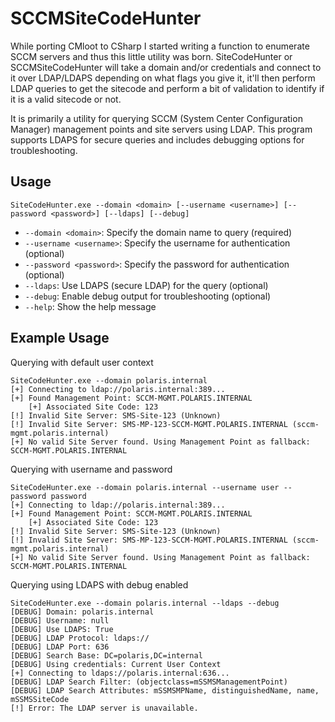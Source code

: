 # SCCMSiteCodeHunter
While porting CMloot to CSharp I started writing a function to enumerate SCCM servers and thus this little utility was born. SiteCodeHunter or SCCMSiteCodeHunter will take a domain and/or credentials and connect to it over LDAP/LDAPS depending on what flags you give it, it'll then perform LDAP queries to get the sitecode and perform a bit of validation to identify if it is a valid sitecode or not.

It is primarily a utility for querying SCCM (System Center Configuration Manager) management points and site servers using LDAP. This program supports LDAPS for secure queries and includes debugging options for troubleshooting.

## Usage
```
SiteCodeHunter.exe --domain <domain> [--username <username>] [--password <password>] [--ldaps] [--debug]
```

- `--domain <domain>`: Specify the domain name to query (required)
- `--username <username>`: Specify the username for authentication (optional)
- `--password <password>`: Specify the password for authentication (optional)
- `--ldaps`: Use LDAPS (secure LDAP) for the query (optional)
- `--debug`: Enable debug output for troubleshooting (optional)
- `--help`: Show the help message

## Example Usage
Querying with default user context
```
SiteCodeHunter.exe --domain polaris.internal
[+] Connecting to ldap://polaris.internal:389...
[+] Found Management Point: SCCM-MGMT.POLARIS.INTERNAL
    [+] Associated Site Code: 123
[!] Invalid Site Server: SMS-Site-123 (Unknown)
[!] Invalid Site Server: SMS-MP-123-SCCM-MGMT.POLARIS.INTERNAL (sccm-mgmt.polaris.internal)
[+] No valid Site Server found. Using Management Point as fallback: SCCM-MGMT.POLARIS.INTERNAL
```

Querying with username and password
```
SiteCodeHunter.exe --domain polaris.internal --username user --password password
[+] Connecting to ldap://polaris.internal:389...
[+] Found Management Point: SCCM-MGMT.POLARIS.INTERNAL
    [+] Associated Site Code: 123
[!] Invalid Site Server: SMS-Site-123 (Unknown)
[!] Invalid Site Server: SMS-MP-123-SCCM-MGMT.POLARIS.INTERNAL (sccm-mgmt.polaris.internal)
[+] No valid Site Server found. Using Management Point as fallback: SCCM-MGMT.POLARIS.INTERNAL
```

Querying using LDAPS with debug enabled
```
SiteCodeHunter.exe --domain polaris.internal --ldaps --debug
[DEBUG] Domain: polaris.internal
[DEBUG] Username: null
[DEBUG] Use LDAPS: True
[DEBUG] LDAP Protocol: ldaps://
[DEBUG] LDAP Port: 636
[DEBUG] Search Base: DC=polaris,DC=internal
[DEBUG] Using credentials: Current User Context
[+] Connecting to ldaps://polaris.internal:636...
[DEBUG] LDAP Search Filter: (objectclass=mSSMSManagementPoint)
[DEBUG] LDAP Search Attributes: mSSMSMPName, distinguishedName, name, mSSMSSiteCode
[!] Error: The LDAP server is unavailable.
```